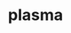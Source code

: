 ---
title: "plasma"
layout: cache
categories: [package, develop]
meta: {"versions": ["24.8.7"], "compilers": ["gcc@=11.4.0", "gcc@=9.4.0"], "oss": ["ubuntu20.04", "ubuntu22.04"], "platforms": ["linux"], "targets": ["neoverse_v1", "neoverse_v2", "ppc64le", "x86_64_v3"], "stacks": ["e4s", "e4s-neoverse-v2", "e4s-neoverse_v1", "e4s-power", "root"], "num_specs": 20, "num_specs_by_stack": {"e4s-power": 5, "root": 20, "e4s-neoverse_v1": 5, "e4s-neoverse-v2": 5, "e4s": 5}}
spec_details: [{"hash": "fvd3dg2ahdsaixcsewdeh2fdzh3236k5", "compiler": "gcc@=9.4.0", "versions": ["24.8.7"], "os": "ubuntu20.04", "platform": "linux", "target": "ppc64le", "variants": ["build_system=cmake", "build_type=Release", "generator=make", "~ipo", "~lua", "+shared"], "stacks": ["e4s-power", "root"], "size": "-", "tarball": "https://binaries.spack.io/develop/build_cache/linux-ubuntu20.04-ppc64le/gcc-9.4.0/plasma-24.8.7/linux-ubuntu20.04-ppc64le-gcc-9.4.0-plasma-24.8.7-fvd3dg2ahdsaixcsewdeh2fdzh3236k5.spack"}, {"hash": "gynj6ul5jeziiqkblaypdrpdy3sdtdae", "compiler": "gcc@=9.4.0", "versions": ["24.8.7"], "os": "ubuntu20.04", "platform": "linux", "target": "ppc64le", "variants": ["build_system=cmake", "build_type=Release", "generator=make", "~ipo", "~lua", "+shared"], "stacks": ["e4s-power", "root"], "size": "-", "tarball": "https://binaries.spack.io/develop/build_cache/linux-ubuntu20.04-ppc64le/gcc-9.4.0/plasma-24.8.7/linux-ubuntu20.04-ppc64le-gcc-9.4.0-plasma-24.8.7-gynj6ul5jeziiqkblaypdrpdy3sdtdae.spack"}, {"hash": "hpptkjn4cxzvsjs3kxubsg5vmekh2kf4", "compiler": "gcc@=9.4.0", "versions": ["24.8.7"], "os": "ubuntu20.04", "platform": "linux", "target": "ppc64le", "variants": ["build_system=cmake", "build_type=Release", "generator=make", "~ipo", "~lua", "+shared"], "stacks": ["e4s-power", "root"], "size": "-", "tarball": "https://binaries.spack.io/develop/build_cache/linux-ubuntu20.04-ppc64le/gcc-9.4.0/plasma-24.8.7/linux-ubuntu20.04-ppc64le-gcc-9.4.0-plasma-24.8.7-hpptkjn4cxzvsjs3kxubsg5vmekh2kf4.spack"}, {"hash": "jucgbsguq4ssm64bcur7y5nuxpo3s46i", "compiler": "gcc@=9.4.0", "versions": ["24.8.7"], "os": "ubuntu20.04", "platform": "linux", "target": "ppc64le", "variants": ["build_system=cmake", "build_type=Release", "generator=make", "~ipo", "~lua", "+shared"], "stacks": ["e4s-power", "root"], "size": "-", "tarball": "https://binaries.spack.io/develop/build_cache/linux-ubuntu20.04-ppc64le/gcc-9.4.0/plasma-24.8.7/linux-ubuntu20.04-ppc64le-gcc-9.4.0-plasma-24.8.7-jucgbsguq4ssm64bcur7y5nuxpo3s46i.spack"}, {"hash": "sloayawriy526pm3ncbudwrs3g6ezcoo", "compiler": "gcc@=9.4.0", "versions": ["24.8.7"], "os": "ubuntu20.04", "platform": "linux", "target": "ppc64le", "variants": ["build_system=cmake", "build_type=Release", "generator=make", "~ipo", "~lua", "+shared"], "stacks": ["e4s-power", "root"], "size": "-", "tarball": "https://binaries.spack.io/develop/build_cache/linux-ubuntu20.04-ppc64le/gcc-9.4.0/plasma-24.8.7/linux-ubuntu20.04-ppc64le-gcc-9.4.0-plasma-24.8.7-sloayawriy526pm3ncbudwrs3g6ezcoo.spack"}, {"hash": "7hsvlsd4x43dayfuoeyxfxhrsqqjgbzw", "compiler": "gcc@=11.4.0", "versions": ["24.8.7"], "os": "ubuntu22.04", "platform": "linux", "target": "neoverse_v1", "variants": ["build_system=cmake", "build_type=Release", "generator=make", "~ipo", "~lua", "+shared"], "stacks": ["e4s-neoverse_v1", "root"], "size": "-", "tarball": "https://binaries.spack.io/develop/build_cache/linux-ubuntu22.04-neoverse_v1/gcc-11.4.0/plasma-24.8.7/linux-ubuntu22.04-neoverse_v1-gcc-11.4.0-plasma-24.8.7-7hsvlsd4x43dayfuoeyxfxhrsqqjgbzw.spack"}, {"hash": "alqnmxs4jjpwp5vmuigjzs4ycezts4px", "compiler": "gcc@=11.4.0", "versions": ["24.8.7"], "os": "ubuntu22.04", "platform": "linux", "target": "neoverse_v1", "variants": ["build_system=cmake", "build_type=Release", "generator=make", "~ipo", "~lua", "+shared"], "stacks": ["e4s-neoverse_v1", "root"], "size": "-", "tarball": "https://binaries.spack.io/develop/build_cache/linux-ubuntu22.04-neoverse_v1/gcc-11.4.0/plasma-24.8.7/linux-ubuntu22.04-neoverse_v1-gcc-11.4.0-plasma-24.8.7-alqnmxs4jjpwp5vmuigjzs4ycezts4px.spack"}, {"hash": "gfyiucopgz2i3bm4oneriikgg7hecqyo", "compiler": "gcc@=11.4.0", "versions": ["24.8.7"], "os": "ubuntu22.04", "platform": "linux", "target": "neoverse_v1", "variants": ["build_system=cmake", "build_type=Release", "generator=make", "~ipo", "~lua", "+shared"], "stacks": ["e4s-neoverse_v1", "root"], "size": "-", "tarball": "https://binaries.spack.io/develop/build_cache/linux-ubuntu22.04-neoverse_v1/gcc-11.4.0/plasma-24.8.7/linux-ubuntu22.04-neoverse_v1-gcc-11.4.0-plasma-24.8.7-gfyiucopgz2i3bm4oneriikgg7hecqyo.spack"}, {"hash": "l5eltxae3abg7a6umhp2vqfzdz3xncmn", "compiler": "gcc@=11.4.0", "versions": ["24.8.7"], "os": "ubuntu22.04", "platform": "linux", "target": "neoverse_v1", "variants": ["build_system=cmake", "build_type=Release", "generator=make", "~ipo", "~lua", "+shared"], "stacks": ["e4s-neoverse_v1", "root"], "size": "-", "tarball": "https://binaries.spack.io/develop/build_cache/linux-ubuntu22.04-neoverse_v1/gcc-11.4.0/plasma-24.8.7/linux-ubuntu22.04-neoverse_v1-gcc-11.4.0-plasma-24.8.7-l5eltxae3abg7a6umhp2vqfzdz3xncmn.spack"}, {"hash": "s53kew2efdsznojzpnva5jcepwmorpqm", "compiler": "gcc@=11.4.0", "versions": ["24.8.7"], "os": "ubuntu22.04", "platform": "linux", "target": "neoverse_v1", "variants": ["build_system=cmake", "build_type=Release", "generator=make", "~ipo", "~lua", "+shared"], "stacks": ["e4s-neoverse_v1", "root"], "size": "-", "tarball": "https://binaries.spack.io/develop/build_cache/linux-ubuntu22.04-neoverse_v1/gcc-11.4.0/plasma-24.8.7/linux-ubuntu22.04-neoverse_v1-gcc-11.4.0-plasma-24.8.7-s53kew2efdsznojzpnva5jcepwmorpqm.spack"}, {"hash": "2ugpiint247npgq55ti3rnk4wxtogesq", "compiler": "gcc@=11.4.0", "versions": ["24.8.7"], "os": "ubuntu22.04", "platform": "linux", "target": "neoverse_v2", "variants": ["build_system=cmake", "build_type=Release", "generator=make", "~ipo", "~lua", "+shared"], "stacks": ["root", "e4s-neoverse-v2"], "size": "-", "tarball": "https://binaries.spack.io/develop/build_cache/linux-ubuntu22.04-neoverse_v2/gcc-11.4.0/plasma-24.8.7/linux-ubuntu22.04-neoverse_v2-gcc-11.4.0-plasma-24.8.7-2ugpiint247npgq55ti3rnk4wxtogesq.spack"}, {"hash": "atopzcfzmpnx6s6p6rnpno7bm7flevff", "compiler": "gcc@=11.4.0", "versions": ["24.8.7"], "os": "ubuntu22.04", "platform": "linux", "target": "neoverse_v2", "variants": ["build_system=cmake", "build_type=Release", "generator=make", "~ipo", "~lua", "+shared"], "stacks": ["root", "e4s-neoverse-v2"], "size": "-", "tarball": "https://binaries.spack.io/develop/build_cache/linux-ubuntu22.04-neoverse_v2/gcc-11.4.0/plasma-24.8.7/linux-ubuntu22.04-neoverse_v2-gcc-11.4.0-plasma-24.8.7-atopzcfzmpnx6s6p6rnpno7bm7flevff.spack"}, {"hash": "dcmvqgk4dn257e4genotifahheqgd7db", "compiler": "gcc@=11.4.0", "versions": ["24.8.7"], "os": "ubuntu22.04", "platform": "linux", "target": "neoverse_v2", "variants": ["build_system=cmake", "build_type=Release", "generator=make", "~ipo", "~lua", "+shared"], "stacks": ["root", "e4s-neoverse-v2"], "size": "-", "tarball": "https://binaries.spack.io/develop/build_cache/linux-ubuntu22.04-neoverse_v2/gcc-11.4.0/plasma-24.8.7/linux-ubuntu22.04-neoverse_v2-gcc-11.4.0-plasma-24.8.7-dcmvqgk4dn257e4genotifahheqgd7db.spack"}, {"hash": "lylihovfb33x4fpiop7b2xthjknwxtuh", "compiler": "gcc@=11.4.0", "versions": ["24.8.7"], "os": "ubuntu22.04", "platform": "linux", "target": "neoverse_v2", "variants": ["build_system=cmake", "build_type=Release", "generator=make", "~ipo", "~lua", "+shared"], "stacks": ["root", "e4s-neoverse-v2"], "size": "-", "tarball": "https://binaries.spack.io/develop/build_cache/linux-ubuntu22.04-neoverse_v2/gcc-11.4.0/plasma-24.8.7/linux-ubuntu22.04-neoverse_v2-gcc-11.4.0-plasma-24.8.7-lylihovfb33x4fpiop7b2xthjknwxtuh.spack"}, {"hash": "rnqa5ouqgpoi23hnitrqkjzekbpzg744", "compiler": "gcc@=11.4.0", "versions": ["24.8.7"], "os": "ubuntu22.04", "platform": "linux", "target": "neoverse_v2", "variants": ["build_system=cmake", "build_type=Release", "generator=make", "~ipo", "~lua", "+shared"], "stacks": ["root", "e4s-neoverse-v2"], "size": "-", "tarball": "https://binaries.spack.io/develop/build_cache/linux-ubuntu22.04-neoverse_v2/gcc-11.4.0/plasma-24.8.7/linux-ubuntu22.04-neoverse_v2-gcc-11.4.0-plasma-24.8.7-rnqa5ouqgpoi23hnitrqkjzekbpzg744.spack"}, {"hash": "6efkrbfqkznpf4c4hxi3ljc62kcpoxbt", "compiler": "gcc@=11.4.0", "versions": ["24.8.7"], "os": "ubuntu22.04", "platform": "linux", "target": "x86_64_v3", "variants": ["build_system=cmake", "build_type=Release", "generator=make", "~ipo", "~lua", "+shared"], "stacks": ["root", "e4s"], "size": "-", "tarball": "https://binaries.spack.io/develop/build_cache/linux-ubuntu22.04-x86_64_v3/gcc-11.4.0/plasma-24.8.7/linux-ubuntu22.04-x86_64_v3-gcc-11.4.0-plasma-24.8.7-6efkrbfqkznpf4c4hxi3ljc62kcpoxbt.spack"}, {"hash": "a25lcq4vgby3s556rqgygt4llo562klh", "compiler": "gcc@=11.4.0", "versions": ["24.8.7"], "os": "ubuntu22.04", "platform": "linux", "target": "x86_64_v3", "variants": ["build_system=cmake", "build_type=Release", "generator=make", "~ipo", "~lua", "+shared"], "stacks": ["root", "e4s"], "size": "-", "tarball": "https://binaries.spack.io/develop/build_cache/linux-ubuntu22.04-x86_64_v3/gcc-11.4.0/plasma-24.8.7/linux-ubuntu22.04-x86_64_v3-gcc-11.4.0-plasma-24.8.7-a25lcq4vgby3s556rqgygt4llo562klh.spack"}, {"hash": "cotqzv733lt3jmwlrdbes2o76c56j4gv", "compiler": "gcc@=11.4.0", "versions": ["24.8.7"], "os": "ubuntu22.04", "platform": "linux", "target": "x86_64_v3", "variants": ["build_system=cmake", "build_type=Release", "generator=make", "~ipo", "~lua", "+shared"], "stacks": ["root", "e4s"], "size": "-", "tarball": "https://binaries.spack.io/develop/build_cache/linux-ubuntu22.04-x86_64_v3/gcc-11.4.0/plasma-24.8.7/linux-ubuntu22.04-x86_64_v3-gcc-11.4.0-plasma-24.8.7-cotqzv733lt3jmwlrdbes2o76c56j4gv.spack"}, {"hash": "l7oosscvxm5fwyfxkxytxykn2lvxrslc", "compiler": "gcc@=11.4.0", "versions": ["24.8.7"], "os": "ubuntu22.04", "platform": "linux", "target": "x86_64_v3", "variants": ["build_system=cmake", "build_type=Release", "generator=make", "~ipo", "~lua", "+shared"], "stacks": ["root", "e4s"], "size": "-", "tarball": "https://binaries.spack.io/develop/build_cache/linux-ubuntu22.04-x86_64_v3/gcc-11.4.0/plasma-24.8.7/linux-ubuntu22.04-x86_64_v3-gcc-11.4.0-plasma-24.8.7-l7oosscvxm5fwyfxkxytxykn2lvxrslc.spack"}, {"hash": "lxfaxownscog5fvttf5yalh37pfvi5uu", "compiler": "gcc@=11.4.0", "versions": ["24.8.7"], "os": "ubuntu22.04", "platform": "linux", "target": "x86_64_v3", "variants": ["build_system=cmake", "build_type=Release", "generator=make", "~ipo", "~lua", "+shared"], "stacks": ["root", "e4s"], "size": "-", "tarball": "https://binaries.spack.io/develop/build_cache/linux-ubuntu22.04-x86_64_v3/gcc-11.4.0/plasma-24.8.7/linux-ubuntu22.04-x86_64_v3-gcc-11.4.0-plasma-24.8.7-lxfaxownscog5fvttf5yalh37pfvi5uu.spack"}]
---